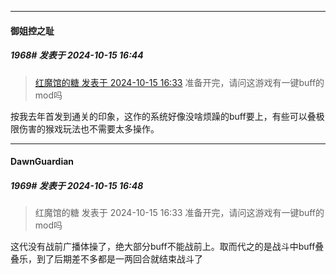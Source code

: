 ﻿
*****

####  御姐控之耻  
##### 1968#       发表于 2024-10-15 16:44

<blockquote><a href="httphttps://bbs.saraba1st.com/2b/forum.php?mod=redirect&amp;goto=findpost&amp;pid=66457434&amp;ptid=2071702" target="_blank">红魔馆的糖 发表于 2024-10-15 16:33</a>
准备开完，请问这游戏有一键buff的mod吗</blockquote>
按我去年首发到通关的印象，这作的系统好像没啥烦躁的buff要上，有些可以叠极限伤害的猴戏玩法也不需要太多操作。

*****

####  DawnGuardian  
##### 1969#       发表于 2024-10-15 16:48

<blockquote>红魔馆的糖 发表于 2024-10-15 16:33
准备开完，请问这游戏有一键buff的mod吗</blockquote>
这代没有战前广播体操了，绝大部分buff不能战前上。取而代之的是战斗中buff叠叠乐，到了后期差不多都是一两回合就结束战斗了

